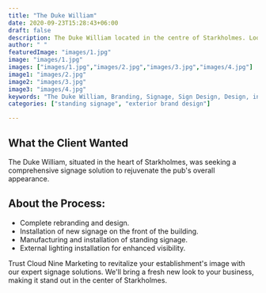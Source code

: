 ```yaml
---
title: "The Duke William"
date: 2020-09-23T15:28:43+06:00
draft: false
description: The Duke William located in the centre of Starkholmes. Looking for a complete signage scheme to give the pub a whole new look.
author: " "
featuredImage: "images/1.jpg"
image: "images/1.jpg"
images: ["images/1.jpg","images/2.jpg","images/3.jpg","images/4.jpg"]
image1: "images/2.jpg"
image2: "images/3.jpg"
image3: "images/4.jpg"
keywords: "The Duke William, Branding, Signage, Sign Design, Design, interior signage, exterior design"
categories: ["standing signage", "exterior brand design"]

---
```


## What the Client Wanted
The Duke William, situated in the heart of Starkholmes, was seeking a comprehensive signage solution to rejuvenate the pub's overall appearance.

## About the Process:
- Complete rebranding and design.
- Installation of new signage on the front of the building.
- Manufacturing and installation of standing signage.
- External lighting installation for enhanced visibility.

Trust Cloud Nine Marketing to revitalize your establishment's image with our expert signage solutions. We'll bring a fresh new look to your business, making it stand out in the center of Starkholmes.

